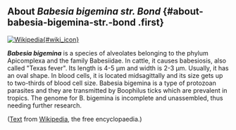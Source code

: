 About *Babesia bigemina str. Bond* {#about-babesia-bigemina-str.-bond .first}
----------------------------------

[![Wikipedia](/img/wikipedia_logo_v2_en.png){#wiki_icon}](http://en.wikipedia.org/wiki/Babesia_bigemina)

***Babesia bigemina*** is a species of alveolates belonging to the
phylum Apicomplexa and the family Babesiidae. In cattle, it causes
babesiosis, also called \"Texas fever\". Its length is 4-5 µm and width
is 2-3 µm. Usually, it has an oval shape. In blood cells, it is located
midsagittally and its size gets up to two-thirds of blood cell size.
Babesia bigemina is a type of protozoan parasites and they are
transmitted by Boophilus ticks which are prevalent in tropics. The
genome for B. bigemina is incomplete and unassembled, thus needing
further research.

([Text](http://en.wikipedia.org/wiki/Babesia_bigemina) from
[Wikipedia](http://en.wikipedia.org/), the free encyclopaedia.)
